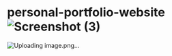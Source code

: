 # personal-portfolio-website![Screenshot (3)](https://github.com/tubahoorain786/personal-portfolio-website/assets/157955903/aaa2e968-35da-423a-ac60-3a9876bbd847)
![Uploading image.png…]()
